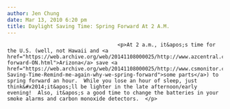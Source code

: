 ```yaml
---
author: Jen Chung
date: Mar 13, 2010 6:20 pm
title: Daylight Saving Time: Spring Forward At 2 A.M.
---
```


	
										<p>At 2 a.m., it&apos;s time for the U.S. (well, not Hawaii and <a href="https://web.archive.org/web/20141108000025/http://www.azcentral.com/news/articles/2010/03/13/20100313spring-forward-ON.html">Arizona</a> save <a href="https://web.archive.org/web/20141108000025/http://www.csmonitor.com/USA/2010/0313/Daylight-Saving-Time-Remind-me-again-why-we-spring-forward">some parts</a>) to spring forward an hour.  While you lose an hour of sleep, just think&#x2014;it&apos;ll be lighter in the late afternoon/early evening!  Also, it&apos;s a good time to change the batteries in your smoke alarms and carbon monoxide detectors.  </p>					
										
									
				